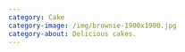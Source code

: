 ```yaml
---
category: Cake
category-image: /img/brownie-1900x1900.jpg
category-about: Delicious cakes.
---
```


